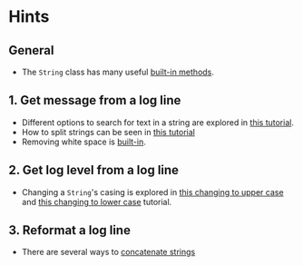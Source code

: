 # Hints

## General

- The `String` class has many useful [built-in methods][string-class].

## 1. Get message from a log line

- Different options to search for text in a string are explored in [this tutorial][tutorial-search-text-in-string].
- How to split strings can be seen in [this tutorial][tutorial-split-strings]
- Removing white space is [built-in][tutorial-trim-white-space].

## 2. Get log level from a log line

- Changing a `String`'s casing is explored in [this changing to upper case][tutorial-changing-case-upper] and [this changing to lower case][tutorial-changing-case-lower] tutorial.

## 3. Reformat a log line

- There are several ways to [concatenate strings][tutorial-concatenate-strings]

[string-class]: https://docs.oracle.com/javase/8/docs/api/java/lang/String.html
[tutorial-search-text-in-string]: https://javarevisited.blogspot.com/2016/10/how-to-check-if-string-contains-another-substring-in-java-indexof-example.html
[tutorial-trim-white-space]: https://www.geeksforgeeks.org/java-string-trim-method-example/
[tutorial-changing-case-upper]: https://www.javatpoint.com/java-string-touppercase
[tutorial-changing-case-lower]: https://www.javatpoint.com/java-string-tolowercase
[tutorial-concatenate-strings]: https://www.javatpoint.com/string-concatenation-in-java
[tutorial-split-strings]: https://www.geeksforgeeks.org/split-string-java-examples/
